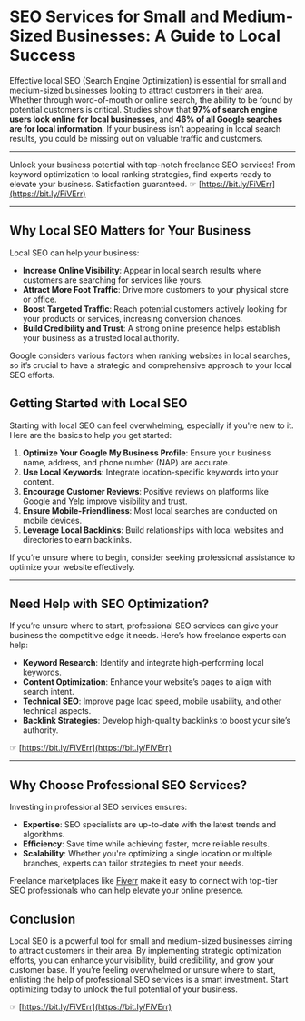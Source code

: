 # SEO Services for Small and Medium-Sized Businesses: A Guide to Local Success

Effective local SEO (Search Engine Optimization) is essential for small and medium-sized businesses looking to attract customers in their area. Whether through word-of-mouth or online search, the ability to be found by potential customers is critical. Studies show that **97% of search engine users look online for local businesses**, and **46% of all Google searches are for local information**. If your business isn’t appearing in local search results, you could be missing out on valuable traffic and customers.

---

Unlock your business potential with top-notch freelance SEO services! From keyword optimization to local ranking strategies, find experts ready to elevate your business. Satisfaction guaranteed. ☞ [https://bit.ly/FiVErr](https://bit.ly/FiVErr)

---

## Why Local SEO Matters for Your Business

Local SEO can help your business:

- **Increase Online Visibility**: Appear in local search results where customers are searching for services like yours.
- **Attract More Foot Traffic**: Drive more customers to your physical store or office.
- **Boost Targeted Traffic**: Reach potential customers actively looking for your products or services, increasing conversion chances.
- **Build Credibility and Trust**: A strong online presence helps establish your business as a trusted local authority.

Google considers various factors when ranking websites in local searches, so it’s crucial to have a strategic and comprehensive approach to your local SEO efforts.

## Getting Started with Local SEO

Starting with local SEO can feel overwhelming, especially if you're new to it. Here are the basics to help you get started:

1. **Optimize Your Google My Business Profile**: Ensure your business name, address, and phone number (NAP) are accurate.
2. **Use Local Keywords**: Integrate location-specific keywords into your content.
3. **Encourage Customer Reviews**: Positive reviews on platforms like Google and Yelp improve visibility and trust.
4. **Ensure Mobile-Friendliness**: Most local searches are conducted on mobile devices.
5. **Leverage Local Backlinks**: Build relationships with local websites and directories to earn backlinks.

If you’re unsure where to begin, consider seeking professional assistance to optimize your website effectively.

---

## Need Help with SEO Optimization?

If you’re unsure where to start, professional SEO services can give your business the competitive edge it needs. Here’s how freelance experts can help:

- **Keyword Research**: Identify and integrate high-performing local keywords.
- **Content Optimization**: Enhance your website’s pages to align with search intent.
- **Technical SEO**: Improve page load speed, mobile usability, and other technical aspects.
- **Backlink Strategies**: Develop high-quality backlinks to boost your site’s authority.

☞ [https://bit.ly/FiVErr](https://bit.ly/FiVErr)

---

## Why Choose Professional SEO Services?

Investing in professional SEO services ensures:

- **Expertise**: SEO specialists are up-to-date with the latest trends and algorithms.
- **Efficiency**: Save time while achieving faster, more reliable results.
- **Scalability**: Whether you're optimizing a single location or multiple branches, experts can tailor strategies to meet your needs.

Freelance marketplaces like [Fiverr](https://bit.ly/FiVErr) make it easy to connect with top-tier SEO professionals who can help elevate your online presence.

## Conclusion

Local SEO is a powerful tool for small and medium-sized businesses aiming to attract customers in their area. By implementing strategic optimization efforts, you can enhance your visibility, build credibility, and grow your customer base. If you’re feeling overwhelmed or unsure where to start, enlisting the help of professional SEO services is a smart investment. Start optimizing today to unlock the full potential of your business.

☞ [https://bit.ly/FiVErr](https://bit.ly/FiVErr)
